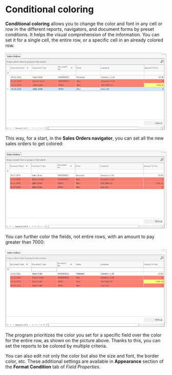 # Conditional coloring

<b>Conditional coloring</b> allows you to change the color and font in any cell or row in the different reports, navigators, and document forms by preset conditions. It helps the visual comprehension of the information. You can set it for a single cell, the entire row, or a specific cell in an already colored row. 
 
![Coloring](pictures/coloring.png)

This way, for a start, in the <b>Sales Orders navigator</b>, you can set all the new sales orders to get colored:
 
![New sales orders](pictures/new-sales-orders.png)

You can further color the fields, not entire rows, with an amount to pay greater than 7000:
 
![Greater than 7000 field](pictures/greater-than-field.png)

The program prioritizes the color you set for a specific field over the color for the entire row, as shown on the picture above. Thanks to this, you can set the reports to be colored by multiple criteria.<br>

You can also edit not only the color but also the size and font, the border color, etc. These additional settings are available in **Appearance** section of the **Format Condition** tab of *Field Properties*.
